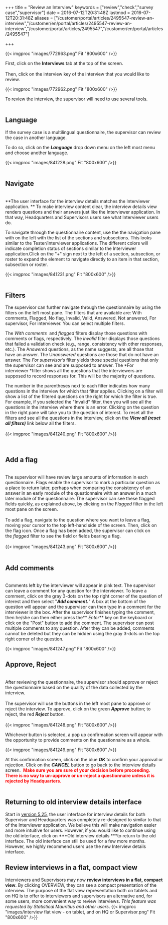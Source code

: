 ﻿+++
title = "Review an Interview"
keywords = ["review","check","survey case","supervisor"]
date = 2016-07-12T20:31:48Z
lastmod = 2016-07-12T20:31:48Z
aliases = ["/customer/portal/articles/2495547-review-an-interview","/customer/en/portal/articles/2495547-review-an-interview","/customer/portal/articles/2495547","/customer/en/portal/articles/2495547"]

+++

{{< imgproc "images/772963.png" Fit "800x600" />}}  
  
First, click on the **Interviews** tab at the top of the screen.  
   
Then, click on the interview key of the interview that you would like to
review.  
  
{{< imgproc "images/772962.png" Fit "800x600" />}}   
  
To review the interview, the supervisor will need to use several
tools.  
 

Language
--------

If the survey case is a multilingual questionnaire, the supervisor can
review the case in another language.  
  
To do so, click on the ***Language*** drop down menu on the left most
menu and choose another language.   
  
{{< imgproc "images/841228.png" Fit "800x600" />}}  
 

Navigate
--------

   
**The user interface for the interview details matches the Interviewer
application. ** To make interview content clear, the interview details
view renders questions and their answers just like the Interviewer
application. In that way, Headquarters and Supervisors users see what
Interviewer users do.   
  
To navigate through the questionnaire content, use the the navigation
pane with on the left with the list of the sections and subsections.
This looks similar to the Tester/Interviewer applications. The different
colors will indicate completion status of sections similar to the
Interviewer application.Click on the "+" sign next to the left of a
section, subsection, or roster to expand the element to navigate
directly to an item in that section, subsection or roster.   
  
  
{{< imgproc "images/841231.png" Fit "800x600" />}}  
   
  

Filters
-------

The supervisor can further navigate through the questionnaire by using
the filters on the left most pane. The filters that are available are:
With comments, Flagged, No flag, Invalid, Valid, Answered, Not answered,
For supervisor, For interviewer. You can select multiple filters.  
  
The *With comments*  and *flagged* filters display those questions with
comments or flags, respectively. The *invalid* filter displays those
questions that failed a validation check (e.g., range, consistency with
other responses, etc.). The A*nswered* questions, as the name suggests,
are all those that have an answer. The U*nanswered* questions are those
that do not have an answer. The *For supervisor’s* filter yields those
special questions that only the supervisor can see and are supposed to
answer. The *For interviewer *filter shows all the questions that the
interviewers are supposed to record responses for. This will be the
majority of questions.  
  
The number in the parentheses next to each filter indicates how many
questions in the interview for which that filter applies. Clicking on a
filter will show a list of the filtered questions on the right for which
the filter is true. For example, if you selected the "Invalid" filter,
then you will see all the questions in the interview where there is an
error. Clicking on the question in the right pane will take you to the
question of interest. To reset all the filters and see all the questions
in the interview, click on the ***View all (reset all filters)***
link below all the filters.  
   
{{< imgproc "images/841240.png" Fit "800x600" />}}  
  
  
 

Add a flag
----------

   
The supervisor will have review large amounts of information in each
questionnaire. Flags enable the supervisor to mark a particular question
as a place to return later, perhaps when comparing the consistency of an
answer in an early module of the questionnaire with an answer in a much
later module of the questionnaire. The supervisor can see these flagged
fields quickly, as explained above, by clicking on the F*lagged* filter
in the left most pane on the screen.  
   
To add a flag, navigate to the question where you want to leave a flag,
moving your cursor to the top left-hand side of the screen. Then, click
on the flag icon. Once a flag has been added, the supervisor can click
on the *flagged* filter to see the field or fields bearing a flag.  
   
{{< imgproc "images/841243.png" Fit "800x600" />}}  
 

Add comments
------------

   
Comments left by the interviewer will appear in pink text. The
supervisor can leave a comment for any question for the interviewer. To
leave a comment, click on the gray 3-dots on the top right corner of the
question of interest and then select "***Add comment.***" A box at the
bottom of the question will appear and the supervisor can then type in a
comment for the interviewer in the box. After the supervisor finishes
typing the comment, then he/she can then either press the** *Enter***
key on the keyboard or click on the "Post" button to add the comment.
The supervisor can post multiple comments to any question. After they
can be added, comments cannot be deleted but they can be hidden using
the gray 3-dots on the top right corner of the question.  
  
{{< imgproc "images/841247.png" Fit "800x600" />}}

Approve, Reject
---------------

   
After reviewing the questionnaire, the supervisor should approve or
reject the questionnaire based on the quality of the data collected by
the interview.  
   
The supervisor will use the buttons in the left most pane to approve or
reject the interview. To approve, click on the green ***Approve***
button; to reject, the red ***Reject*** button.  
   
{{< imgproc "images/841248.png" Fit "800x600" />}}  
  
Whichever button is selected, a pop up confirmation screen will appear
with the opportunity to provide comments on the questionnaire as a
whole.  
  
{{< imgproc "images/841249.png" Fit "800x600" />}}  
  
At this confirmation screen, click on the blue ***OK*** to confirm your
approval or rejection. Click on the ***CANCEL*** button to go back to
the interview details screen.  <span style="color:#FF0000;">**Make sure
you are sure of your decision before proceeding. There is no way to
<span class="underline">un-approve</span> or <span
class="underline">un-reject</span> a questionnaire unless it is rejected
by Headquarters.**</span>  
 

Returning to old interview details interface
--------------------------------------------

  
Start in [version
5.25](/release-notes/version-5-25),
the user interface for interview details for both Supervisor and
Headquarters was completely re-designed to similar to that of the
Interviewer application. We believe this will make navigation easier and
more intuitive for users. However, if you would like to continue using
the old interface, click on ***Old interview details ***to return to the
old interface. The old interface can still be used for a few more
months. However, we highly recommend users use the new Interview details
interface.  


           
Review interviews in a flat, compact view
-----------------------------------------

Interviewers and Supervisors may now **review interviews in a flat, compact view**. By clicking OVERVIEW, they can see a compact presentation of the interview. The purpose of the flat view representation both on tablets and on HQ is to offer to interviewers and supervisors an alternative and, for some users, more convenient way to review interviews. _This feature was requested by Statistical Mauritius and other users_.
{{< imgproc "images/interview flat view - on tablet, and on HQ or Supervisor.png" Fit "800x600" />}}